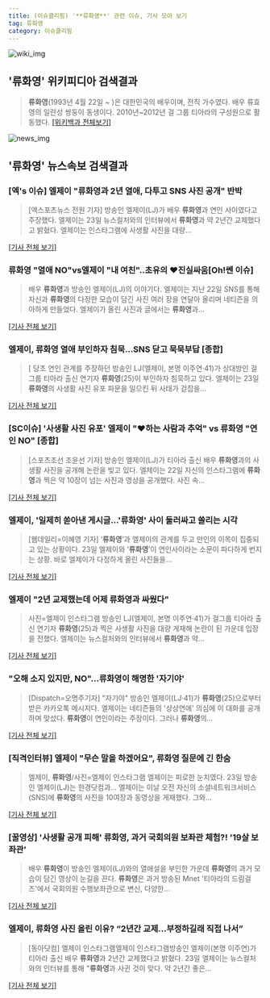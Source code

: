 ```yaml
---
title: (이슈클리핑) '**류화영**' 관련 이슈, 기사 모아 보기
tag: 류화영
category: 이슈클리핑
---
```

![wiki_img](https://user-images.githubusercontent.com/42597476/44503234-41136a80-a6d0-11e8-9071-6fc6418eafe4.png)
## **'**류화영**'** 위키피디아 검색결과
>**류화영**(1993년 4월 22일 ~ )은 대한민국의 배우이며, 전직 가수였다. 배우 류효영의 일란성 쌍둥이 동생이다. 2010년~2012년 걸 그룹 티아라의 구성원으로 활동했다.
[[위키백과 전체보기]](https://ko.wikipedia.org/wiki/류화영)

![news_img](https://user-images.githubusercontent.com/42597476/44507050-1206f400-a6e4-11e8-8d98-7ffbfebb353f.png)

## **'**류화영**'** 뉴스속보 검색결과
### [엑's 이슈] 엘제이 "**류화영**과 2년 열애, 다투고 SNS 사진 공개" 반박

>[엑스포츠뉴스 전원 기자] 방송인 엘제이(LJ)가 배우 **류화영**과 연인 사이였다고 주장했다. 엘제이는 23일 뉴스컬처와의 인터뷰에서 **류화영**과 약 2년간 교제했다고 밝혔다. 엘제이는 인스타그램에 사생활 사진을 대량...

[[기사 전체 보기]](http://www.xportsnews.com/?ac=article_view&entry_id=1011289)

### **류화영** "열애 NO"vs엘제이 "내 여친"..초유의 ♥진실싸움[Oh!쎈 이슈]

>배우 **류화영**과 방송인 엘제이(LJ)의 이야기다. 엘제이는 지난 22일 SNS를 통해 자신과 **류화영**의 다정한 모습이 담긴 사진 여러 장을 연달아 올리며 네티즌을 의아하게 만들었다.   엘제이가 올린 사진과 글에서는 **류화영**과...

[[기사 전체 보기]](http://www.osen.co.kr/article/G1110973452)

### 엘제이, **류화영** 열애 부인하자 침묵…SNS 닫고 묵묵부답 [종합]

>[ 당초 연인 관계를 주장하던 방송인 LJ(엘제이, 본명 이주연·41)가 상대방인 걸그룹 티아라 출신 연기자 **류화영**(25)이 부인하자 침묵하고 있다. 엘제이는 23일 **류화영**의 사생활 사진 유포 파문을 일으킨 뒤 사태가 걷잡을...

[[기사 전체 보기]](http://www.mydaily.co.kr/new_yk/html/read.php?newsid=201808231144712682&ext=na)

### [SC이슈] '사생활 사진 유포' 엘제이 "♥하는 사람과 추억" vs **류화영** "연인 NO" [종합]

>[스포츠조선 조윤선 기자] 방송인 엘제이(LJ)가 티아라 출신 배우 **류화영**과의 사생활 사진을 공개해 논란을 빚고 있다. 엘제이는 22일 자신의 인스타그램에 **류화영**과 찍은 약 10장이 넘는 사진과 영상을 공개했다. 사진 속...

[[기사 전체 보기]](http://sports.chosun.com/news/ntype.htm?id=201808240100209220015913&servicedate=20180823)

### 엘제이, '일제히 쏟아낸 게시글...'**류화영**' 사이 둘러싸고 쏠리는 시각

>[웹데일리=이혜영 기자] ‘**류화영**’과 엘제이의 관계를 두고 만인의 이목이 집중되고 있는 상황이다. 23일 엘제이와 ‘**류화영**’이 연인사이라는 소문이 파다하게 번지는 상황. 바로 엘제이가 다정하게 올린 사진들을...

[[기사 전체 보기]](http://www.webdaily.co.kr/view.php?ud=2018082314291951812d12411ff9_7)

### 엘제이 "2년 교제했는데 어제 **류화영**과 싸웠다"

>사진=엘제이 인스타그램 방송인 LJ(엘제이, 본명 이주연·41)가 걸그룹 티아라 출신 연기자 **류화영**(25)과 찍은 사생활 사진을 대량 게재해 논란이 된 가운데 입장을 전했다. 엘제이는 뉴스컬처와의 인터뷰에서 **류화영**과 약...

[[기사 전체 보기]](http://news20.busan.com/controller/newsController.jsp?newsId=20180823000133)

### "오해 소지 있지만, NO"…**류화영**이 해명한 '자기야'

>[Dispatch=오명주기자] "자기야" 방송인 엘제이(LJ·41)가 **류화영**(25)으로부터 받은 카카오톡 메시지다. 엘제이는 네티즌들의 '상상연애' 의심에 이 대화를 공개하며 맞섰다. **류화영**이 연인이라는 주장이다. 그러나 **류화영**의...

[[기사 전체 보기]](http://www.dispatch.co.kr/1455960)

### [직격인터뷰] 엘제이 "무슨 말을 하겠어요", **류화영** 질문에 긴 한숨

>엘제이, **류화영**/사진=엘제이 인스타그램 엘제이는 피로한 눈치였다. 23일 방송인 엘제이(LJ)는 한경닷컴과... 엘제이는 이날 오전 자신의 소셜네트워크서비스(SNS)에 **류화영**의 사진을 10여장과 동영상을 게재했다. 그와...

[[기사 전체 보기]](http://news.hankyung.com/article/201808230254H)

### [꿀영상] '사생활 공개 피해' **류화영**, 과거 국회의원 보좌관 체험?! '19살 보좌관'

>배우 **류화영**이 방송인 엘제이(LJ)와의 열애설을 부인한 가운데 **류화영**의 과거 모습이 담긴 영상이 눈길을 끈다. **류화영**은 과거 방송된 Mnet '티아라의 드림걸즈'에서 국회의원 수행보좌관으로 변신, 다양한...

[[기사 전체 보기]](http://enews24.tving.com/news/article.asp?nsID=1299041)

### 엘제이, **류화영** 사진 올린 이유? “2년간 교제…부정하길래 직접 나서”

>[동아닷컴] 엘제이 인스타그램엘제이 인스타그램방송인 엘제이(본명 이주연)가 티아라 출신 배우 **류화영**과 2년간 교제했다고 밝혔다. 23일 엘제이는 뉴스컬처와의 인터뷰를 통해 "**류화영**과 사귄 것이 맞다. 약 2년간 좋은...

[[기사 전체 보기]](http://news.donga.com/3/all/20180823/91643583/2)


